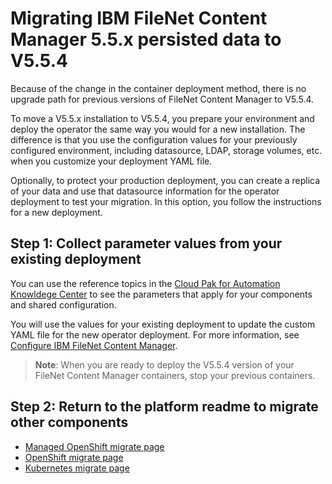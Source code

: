 # Migrating IBM FileNet Content Manager 5.5.x persisted data to V5.5.4

Because of the change in the container deployment method, there is no upgrade path for previous versions of FileNet Content Manager to V5.5.4.

To move a V5.5.x installation to V5.5.4, you prepare your environment and deploy the operator the same way you would for a new installation. The difference is that you use the configuration values for your previously configured environment, including datasource, LDAP, storage volumes, etc. when you customize your deployment YAML file.

Optionally, to protect your production deployment, you can create a replica of your data and use that datasource information for the operator deployment to test your migration. In this option, you follow the instructions for a new deployment.


## Step 1: Collect parameter values from your existing deployment

You can use the reference topics in the [Cloud Pak for Automation Knowldege Center](https://www.ibm.com/support/knowledgecenter/SSYHZ8_19.0.x/com.ibm.dba.ref/k8s_topics/ref_cm_paramsop.html) to see the parameters that apply for your components and shared configuration.

You will use the values for your existing deployment to update the custom YAML file for the new operator deployment. For more information, see [Configure IBM FileNet Content Manager](README_config.md). 

> **Note**: When you are ready to deploy the V5.5.4 version of your FileNet Content Manager containers, stop your previous containers.

## Step 2: Return to the platform readme to migrate other components

- [Managed OpenShift migrate page](../platform/roks/migrate.md)
- [OpenShift migrate page](../platform/ocp/migrate.md)
- [Kubernetes migrate page](../platform/k8s/migrate.md)
